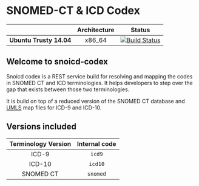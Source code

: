# SNOMED-CT & ICD Codex

|| **Architecture** | **Status** |
|:------:|:-:|:----------:|
|**Ubuntu Trusty 14.04**|x86_64|[![Build Status](https://travis-ci.org/thewilly/snoicd-codex.svg?branch=master)](https://travis-ci.org/thewilly/snoicd-codex)|

## Welcome to snoicd-codex
Snoicd codex is a REST service build for resolving and mapping the codes in SNOMED CT and ICD terminologies. It helps developers to step over the gap that exists between those two terminologies.

It is build on top of a reduced version of the SNOMED CT database and [UMLS](https://www.nlm.nih.gov/research/umls/) map files for ICD-9 and ICD-10.

## Versions included

| **Terminology Version** | **Internal code** |
|:------:|:-----:|
|ICD-9|`icd9`|
|ICD-10|`icd10`|
|SNOMED CT|`snomed`|
